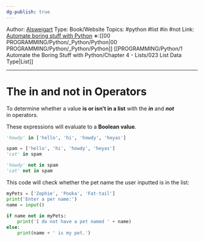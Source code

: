 ```yaml
---
dg-publish: true
---
```

Author: [Alsweigart](https://alsweigart.com/)
Type: Book/Website
Topics: #python #list #in #not
Link: [Automate boring stuff with Python](https://automatetheboringstuff.com/)
∗:[[00 PROGRAMMING/Python/_Python/Python\|00 PROGRAMMING/Python/_Python/Python]] [[PROGRAMMING/Python/1 Automate the Boring Stuff with Python/Chapter 4 - Lists/023 List Data Type\|List]] 

---
# The in and not in Operators

To determine whether a value __is or isn’t in a list__ with the ___in___ and ___not___ in operators.

These expressions will evaluate to a __Boolean value__.

```python
'howdy' in ['hello', 'hi', 'howdy', 'heyas']

spam = ['hello', 'hi', 'howdy', 'heyas']
'cat' in spam

'howdy' not in spam
'cat' not in spam
```

This code will check whether the pet name the user inputted is in the list:
```python
myPets = ['Zophie', 'Pooka', 'Fat-tail']  
print('Enter a per name:')  
name = input()  
  
if name not in myPets:  
	print('I do not have a pet named ' + name)  
else:  
	print(name + ' is my pet.')
```